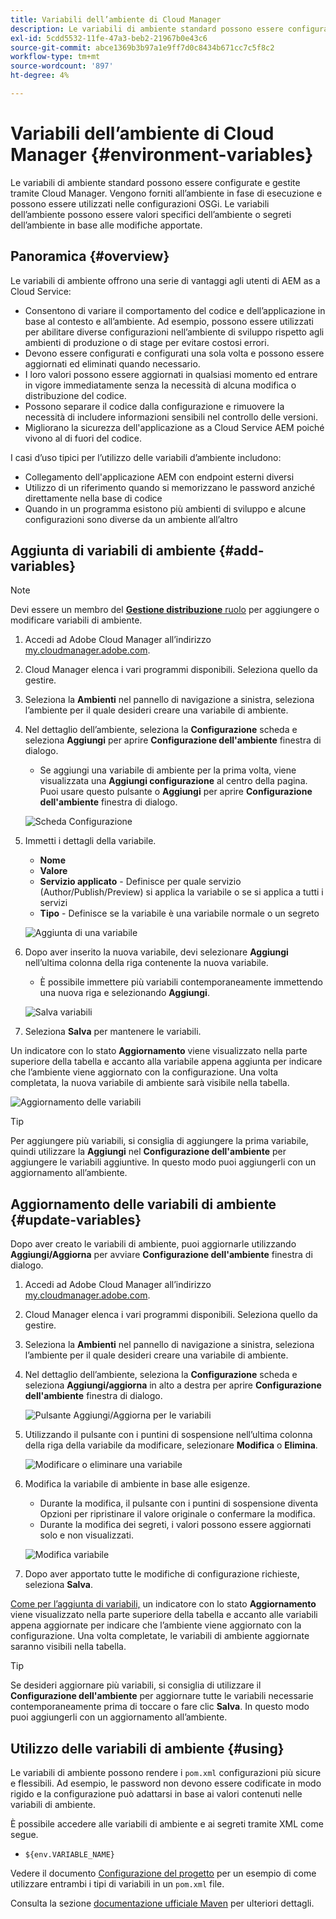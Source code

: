 ```yaml
---
title: Variabili dell’ambiente di Cloud Manager
description: Le variabili di ambiente standard possono essere configurate e gestite tramite Cloud Manager e fornite all’ambiente di runtime, da utilizzare nella configurazione OSGi.
exl-id: 5cdd5532-11fe-47a3-beb2-21967b0e43c6
source-git-commit: abce1369b3b97a1e9ff7d0c8434b671cc7c5f8c2
workflow-type: tm+mt
source-wordcount: '897'
ht-degree: 4%

---
```



# Variabili dell’ambiente di Cloud Manager {#environment-variables}

Le variabili di ambiente standard possono essere configurate e gestite tramite Cloud Manager. Vengono forniti all’ambiente in fase di esecuzione e possono essere utilizzati nelle configurazioni OSGi. Le variabili dell’ambiente possono essere valori specifici dell’ambiente o segreti dell’ambiente in base alle modifiche apportate.

## Panoramica {#overview}

Le variabili di ambiente offrono una serie di vantaggi agli utenti di AEM as a Cloud Service:

* Consentono di variare il comportamento del codice e dell’applicazione in base al contesto e all’ambiente. Ad esempio, possono essere utilizzati per abilitare diverse configurazioni nell’ambiente di sviluppo rispetto agli ambienti di produzione o di stage per evitare costosi errori.
* Devono essere configurati e configurati una sola volta e possono essere aggiornati ed eliminati quando necessario.
* I loro valori possono essere aggiornati in qualsiasi momento ed entrare in vigore immediatamente senza la necessità di alcuna modifica o distribuzione del codice.
* Possono separare il codice dalla configurazione e rimuovere la necessità di includere informazioni sensibili nel controllo delle versioni.
* Migliorano la sicurezza dell&#39;applicazione as a Cloud Service AEM poiché vivono al di fuori del codice.

I casi d’uso tipici per l’utilizzo delle variabili d’ambiente includono:

* Collegamento dell&#39;applicazione AEM con endpoint esterni diversi
* Utilizzo di un riferimento quando si memorizzano le password anziché direttamente nella base di codice
* Quando in un programma esistono più ambienti di sviluppo e alcune configurazioni sono diverse da un ambiente all’altro

## Aggiunta di variabili di ambiente {#add-variables}

>[!NOTE]
>
>Devi essere un membro del [**Gestione distribuzione** ruolo](/help/onboarding/cloud-manager-introduction.md#role-based-premissions) per aggiungere o modificare variabili di ambiente.

1. Accedi ad Adobe Cloud Manager all’indirizzo [my.cloudmanager.adobe.com](https://my.cloudmanager.adobe.com/).
1. Cloud Manager elenca i vari programmi disponibili. Seleziona quello da gestire.
1. Seleziona la **Ambienti** nel pannello di navigazione a sinistra, seleziona l’ambiente per il quale desideri creare una variabile di ambiente.
1. Nel dettaglio dell’ambiente, seleziona la **Configurazione** scheda e seleziona **Aggiungi** per aprire **Configurazione dell&#39;ambiente** finestra di dialogo.
   * Se aggiungi una variabile di ambiente per la prima volta, viene visualizzata una **Aggiungi configurazione** al centro della pagina. Puoi usare questo pulsante o **Aggiungi** per aprire **Configurazione dell&#39;ambiente** finestra di dialogo.

   ![Scheda Configurazione](assets/configuration-tab.png)

1. Immetti i dettagli della variabile.
   * **Nome**
   * **Valore**
   * **Servizio applicato** - Definisce per quale servizio (Author/Publish/Preview) si applica la variabile o se si applica a tutti i servizi
   * **Tipo** - Definisce se la variabile è una variabile normale o un segreto

   ![Aggiunta di una variabile](assets/add-variable.png)

1. Dopo aver inserito la nuova variabile, devi selezionare **Aggiungi** nell’ultima colonna della riga contenente la nuova variabile.
   * È possibile immettere più variabili contemporaneamente immettendo una nuova riga e selezionando **Aggiungi**.

   ![Salva variabili](assets/save-variables.png)

1. Seleziona **Salva** per mantenere le variabili.

Un indicatore con lo stato **Aggiornamento** viene visualizzato nella parte superiore della tabella e accanto alla variabile appena aggiunta per indicare che l’ambiente viene aggiornato con la configurazione. Una volta completata, la nuova variabile di ambiente sarà visibile nella tabella.

![Aggiornamento delle variabili](assets/updating-variables.png)

>[!TIP]
>
>Per aggiungere più variabili, si consiglia di aggiungere la prima variabile, quindi utilizzare la **Aggiungi** nel **Configurazione dell&#39;ambiente** per aggiungere le variabili aggiuntive. In questo modo puoi aggiungerli con un aggiornamento all’ambiente.

## Aggiornamento delle variabili di ambiente {#update-variables}

Dopo aver creato le variabili di ambiente, puoi aggiornarle utilizzando **Aggiungi/Aggiorna** per avviare **Configurazione dell&#39;ambiente** finestra di dialogo.

1. Accedi ad Adobe Cloud Manager all’indirizzo [my.cloudmanager.adobe.com](https://my.cloudmanager.adobe.com/).
1. Cloud Manager elenca i vari programmi disponibili. Seleziona quello da gestire.
1. Seleziona la **Ambienti** nel pannello di navigazione a sinistra, seleziona l’ambiente per il quale desideri creare una variabile di ambiente.
1. Nel dettaglio dell’ambiente, seleziona la **Configurazione** scheda e seleziona **Aggiungi/aggiorna** in alto a destra per aprire **Configurazione dell&#39;ambiente** finestra di dialogo.

   ![Pulsante Aggiungi/Aggiorna per le variabili](assets/add-update-variables.png)

1. Utilizzando il pulsante con i puntini di sospensione nell’ultima colonna della riga della variabile da modificare, selezionare **Modifica** o **Elimina**.

   ![Modificare o eliminare una variabile](assets/edit-delete-variable.png)

1. Modifica la variabile di ambiente in base alle esigenze.
   * Durante la modifica, il pulsante con i puntini di sospensione diventa Opzioni per ripristinare il valore originale o confermare la modifica.
   * Durante la modifica dei segreti, i valori possono essere aggiornati solo e non visualizzati.

   ![Modifica variabile](assets/edit-variable.png)

1. Dopo aver apportato tutte le modifiche di configurazione richieste, seleziona **Salva**.

[Come per l’aggiunta di variabili,](#add-variables) un indicatore con lo stato **Aggiornamento** viene visualizzato nella parte superiore della tabella e accanto alle variabili appena aggiornate per indicare che l’ambiente viene aggiornato con la configurazione. Una volta completate, le variabili di ambiente aggiornate saranno visibili nella tabella.

>[!TIP]
>
>Se desideri aggiornare più variabili, si consiglia di utilizzare il **Configurazione dell&#39;ambiente** per aggiornare tutte le variabili necessarie contemporaneamente prima di toccare o fare clic **Salva**. In questo modo puoi aggiungerli con un aggiornamento all’ambiente.

## Utilizzo delle variabili di ambiente {#using}

Le variabili di ambiente possono rendere i `pom.xml` configurazioni più sicure e flessibili. Ad esempio, le password non devono essere codificate in modo rigido e la configurazione può adattarsi in base ai valori contenuti nelle variabili di ambiente.

È possibile accedere alle variabili di ambiente e ai segreti tramite XML come segue.

* `${env.VARIABLE_NAME}`

Vedere il documento [Configurazione del progetto](/help/implementing/cloud-manager/getting-access-to-aem-in-cloud/setting-up-project.md#password-protected-maven-repository-support-password-protected-maven-repositories) per un esempio di come utilizzare entrambi i tipi di variabili in un `pom.xml` file.

Consulta la sezione [documentazione ufficiale Maven](https://maven.apache.org/settings.html#quick-overview) per ulteriori dettagli.
